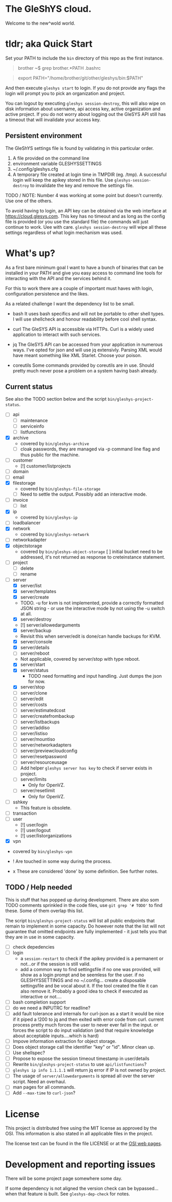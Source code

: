 # The GleShYS cloud.

Welcome to the new^wold world.

# tldr; aka Quick Start

Set your PATH to include the `bin` directory of this repo as the first
instance.

> brother ~$ grep brother.*PATH .bashrc

> export PATH="/home/brother/git/other/gleshys/bin:$PATH"

And then execute `gleshys start` to login. If you do not provide any
flags the login will prompt you to pick an organization and project.

You can logout by executing `gleshys session-destroy`, this will also
wipe on disk information about username, api access key, active
organization and active project. If you do not worry about logging out
the GleSYS API still has a timeout that will invalidate your access
key.

## Persistent environment

The GleShYS settings file is found by validating in this particular
order.

1. A file provided on the command line
2. environment variable GLESHYSSETTINGS
3. ~/.config/gleshys.cfg
4. A temporary file created at login time in TMPDIR (eg. /tmp). A
   successful login will keep the apikey stored in this file. Use
   `gleshys-session-destroy` to invalidate the key and remove the
   settings file.

TODO / NOTE: Number 4 was working at some point but doesn't
currently. Use one of the others.

To avoid having to login, an API key can be obtained via the web
interface at https://cloud.glesys.com. This key has no timeout and as
long as the config file is provided (or you use the standard file) the
commands will just continue to work. Uee with care.  `gleshys
session-destroy` will wipe all these settings regardless of what login
mechanism was used.

# What's up?

As a first bare minimum goal I want to have a bunch of binaries that
can be installed in your PATH and give you easy access to command line
tools for interacting with the API and the services behind it.

For this to work there are a couple of important must haves with
login, configuration persistence and the likes.

As a related challenge I want the dependency list to be small.

* bash
  It uses bash specifics and will not be portable to other shell
  types. I will use shellcheck and honour readability before cool
  shell syntax.

* curl
  The GleSYS API is accessible via HTTPs. Curl is a widely used
  application to interact with such services.

* jq
  The GleSYS API can be accessed from your application in numerous
  ways. I've opted for json and will use jq extensivly. Parsing XML
  would have meant something like XML Starlet. Choose your poison.

* coreutils
  Some commands provided by coreutils are in use. Should pretty much
  never pose a problem on a system having bash already.

## Current status

See also the TODO section below and the script
`bin/gleshys-project-status`.

* [ ] api
  * [ ] maintenance
  * [ ] serviceinfo
  * [ ] listfunctions
* [x] archive
  * covered by `bin/gleshys-archive`
  * [ ] cloak passwords, they are managed via -p command line flag and
        thus public for the machine.
* [ ] customer
  * [!] customer/listprojects
* [ ] domain
* [ ] email
* [x] filestorage
  * covered by `bin/gleshys-file-storage`
  * [ ] Need to settle the output. Possibly add an interactive mode.
* [ ] invoice
  * [ ] list
* [x] ip
  * covered by `bin/gleshys-ip`
* [ ] loadbalancer
* [x] network
  * covered by `bin/gleshys-network`
* [ ] networkadapter
* [x] objectstorage
  * covered by `bin/gleshys-object-storage`
  [ ] initial bucket need to be addressed, it's not returned as
      response to creteinstance statement.
* [ ] project
  * [ ] delete
  * [ ] rename
* [ ] server
  * [x] server/list
  * [x] server/templates
  * [x] server/create
   * TODO. -u for kvm is not implemented, provide a correctly
     formatted JSON string - or use the interactive mode by not using
     the -u switch at all.
  * [x] server/destroy
  * [!] server/allowedarguments
  * [x] server/backup
   * Revisit this when server/edit is done/can handle backups for KVM.
  * [x] server/console
  * [x] server/details
  * [ ] server/reboot
   * Not applicable, covered by server/stop with type reboot.
  * [x] server/start
  * [x] server/status
    * TODO need formatting and input handling. Just dumps the json for
      now.
  * [x] server/stop
  * [ ] server/clone
  * [ ] server/edit
  * [ ] server/costs
  * [ ] server/estimatedcost
  * [ ] server/createfrombackup
  * [ ] server/listbackups
  * [ ] server/addiso
  * [ ] server/listiso
  * [ ] server/mountiso
  * [ ] server/networkadapters
  * [ ] server/previewcloudconfig
  * [ ] server/resetpassword
  * [ ] server/resourceusage
  * [ ] Add helper `gleshys server has key` to check if server exists in
        project.
  * [ ] server/limits
    * Only for OpenVZ.
  * [ ] server/resetlimit
    * Only for OpenVZ.
* [ ] sshkey
  * This feature is obsolete.
* [ ] transaction
* [ ] user
  * [!] user/login
  * [!] user/logout
  * [!] user/listorganizations
* [x] vpn
 * covered by `bin/gleshys-vpn`

* ! Are touched in some way during the process.
* x These are considered 'done' by some definition. See further notes.

## TODO / Help needed

This is stuff that has popped up during development. There are also
som TODO comments sprinkled in the code files, use `git grep '# TODO'`
to find these. Some of them overlap this list.

The script `bin/gleshys-project-status` will list all public endpoints
that remain to implement in some capacity. Do however note that the
list will not guarantee that omitted endpoints are fully implemented -
it just tells you that they are in use in some capacity.

* [ ] check depedencies
* [ ] login
  * a `session-restart` to check if the apikey provided is a permanent
    or not...or if the session is still valid.
  * add a common way to find settingsfile if no one was provided, will
    show as a login prompt and be seemless for the user.  if no
    GLESHYSSETTINGS and no ~/.config... create a disposable
    settingsfile and be vocal about it. If the tool created the file
    it can also remove it.
	Probably a good idea to check if executed as interactive or not....
* [ ] bash completion support
* [ ] do we need a INPUTRC for readline?
* [ ] add fault tolerance and internals for curl-json
      as a start it would be nice if it piped a !200 to jq and then
      exited with error code from curl. current process pretty much
      forces the user to never ever fail in the input. or forces the
      script to do input validation (and that require knowledge about
      acceptable inputs....which is hard)
* [ ] Impove information extraction for object storage.
* [ ] Does object storage call the identifier "key" or "id". Minor
      clean up.
* [ ] Use shellspec?
* [ ] Propose to expose the session timeout timestamp in user/details
* [ ] Rewrite `bin/gleshys-project-status` to use `api/listfunctions`?
* [ ] `gleshys ip info 1.1.1.1` will return jq error if IP is not owned by
      project.
* [ ] The usage of `server/allowedarguments` is spread all over the
      server script. Need an overhaul.
* [ ] man pages for all commands.
* [ ] Add `--max-time` to `curl-json`?

# License

This project is distributed free using the MIT license as approved by
the OSI. This information is also stated in all applicable files in
the project.

The license text can be found in the file LICENSE or at the [OSI web
pages](https://opensource.org/licenses/MIT).

# Development and reporting issues

There will be some project page somewhere some day.

If some dependency is not aligned the version check can be
bypassed... when that feature is built.
See `gleshys-dep-check` for notes.
